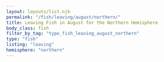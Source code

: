 ```yaml
---
layout: layouts/list.njk
permalink: "/fish/leaving/august/northern/"
title: Leaving Fish in August for the Northern Hemisphere
body_class: fish
filter_by_tag: "type_fish_leaving_august_northern"
type: "fish"
listing: "leaving"
hemisphere: "northern"
---
```

